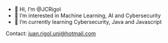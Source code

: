 - 👋 Hi, I’m @JCRigol
- 👀 I’m interested in Machine Learning, AI and Cybersecurity
- 🌱 I’m currently learning Cybersecurity, Java and Javascript

Contact: juan.rigol.uni@hotmail.com

<!---
JCRigol/JCRigol is a ✨ special ✨ repository because its `README.md` (this file) appears on your GitHub profile.
You can click the Preview link to take a look at your changes.
--->
